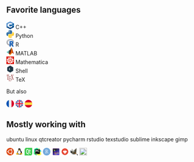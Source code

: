 ## Favorite languages

<img src="icons/cpp.png" width="20" height="20"> C++  
<img src="icons/python.png" width="20" height="20"> Python  
<img src="icons/r.png" width="20" height="20"> R  
<img src="icons/matlab.png" width="20" height="20"> MATLAB  
<img src="icons/mathematica.png" width="20" height="20"> Mathematica  
<img src="icons/bash.png" width="20" height="20"> Shell  
<img src="icons/tex.png" width="20" height="20"> TeX  

But also

<img src="icons/france.png" width="20" height="20"> <img src="icons/united-kingdom.png" width="20" height="20"> <img src="icons/spain.png" width="20" height="20">

## Mostly working with

ubuntu linux qtcreator pycharm rstudio texstudio sublime inkscape gimp

<img src="icons/ubuntu.png" width="20" height="20"> <img src="icons/linux.png" width="20" height="20"> <img src="icons/qtcreator.png" width="20" height="20"> <img src="icons/pycharm.png" width="20" height="20"> <img src="icons/rstudio.png" width="20" height="20"> <img src="icons/texstudio.png" width="20" height="20"> <img src="icons/inkscape.png" width="20" height="20"> <img src="icons/gimp.png" width="20" height="20"> <img src="icons/sublime.png" width="20" height="20">
